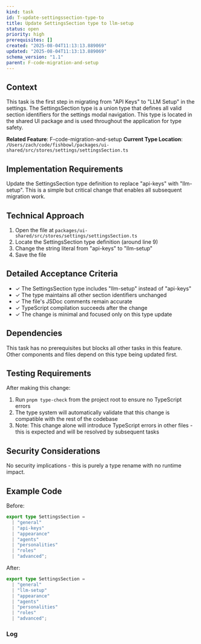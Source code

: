 ```yaml
---
kind: task
id: T-update-settingssection-type-to
title: Update SettingsSection type to llm-setup
status: open
priority: high
prerequisites: []
created: "2025-08-04T11:13:13.889069"
updated: "2025-08-04T11:13:13.889069"
schema_version: "1.1"
parent: F-code-migration-and-setup
---
```


## Context

This task is the first step in migrating from "API Keys" to "LLM Setup" in the settings. The SettingsSection type is a union type that defines all valid section identifiers for the settings modal navigation. This type is located in the shared UI package and is used throughout the application for type safety.

**Related Feature**: F-code-migration-and-setup
**Current Type Location**: `/Users/zach/code/fishbowl/packages/ui-shared/src/stores/settings/settingsSection.ts`

## Implementation Requirements

Update the SettingsSection type definition to replace "api-keys" with "llm-setup". This is a simple but critical change that enables all subsequent migration work.

## Technical Approach

1. Open the file at `packages/ui-shared/src/stores/settings/settingsSection.ts`
2. Locate the SettingsSection type definition (around line 9)
3. Change the string literal from "api-keys" to "llm-setup"
4. Save the file

## Detailed Acceptance Criteria

- ✓ The SettingsSection type includes "llm-setup" instead of "api-keys"
- ✓ The type maintains all other section identifiers unchanged
- ✓ The file's JSDoc comments remain accurate
- ✓ TypeScript compilation succeeds after the change
- ✓ The change is minimal and focused only on this type update

## Dependencies

This task has no prerequisites but blocks all other tasks in this feature. Other components and files depend on this type being updated first.

## Testing Requirements

After making this change:

1. Run `pnpm type-check` from the project root to ensure no TypeScript errors
2. The type system will automatically validate that this change is compatible with the rest of the codebase
3. Note: This change alone will introduce TypeScript errors in other files - this is expected and will be resolved by subsequent tasks

## Security Considerations

No security implications - this is purely a type rename with no runtime impact.

## Example Code

Before:

```typescript
export type SettingsSection =
  | "general"
  | "api-keys"
  | "appearance"
  | "agents"
  | "personalities"
  | "roles"
  | "advanced";
```

After:

```typescript
export type SettingsSection =
  | "general"
  | "llm-setup"
  | "appearance"
  | "agents"
  | "personalities"
  | "roles"
  | "advanced";
```

### Log
